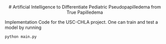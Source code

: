 <div align="center">
# Artificial Intelligence to Differentiate Pediatric Pseudopapilledema from True Papilledema   
</div>

Implementation Code for the USC-CHLA project. One can train and test a model by running
```
python main.py
```

